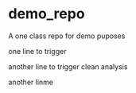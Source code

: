# demo_repo

A one class repo for demo puposes

one line to trigger


another line to trigger clean analysis

another linme
